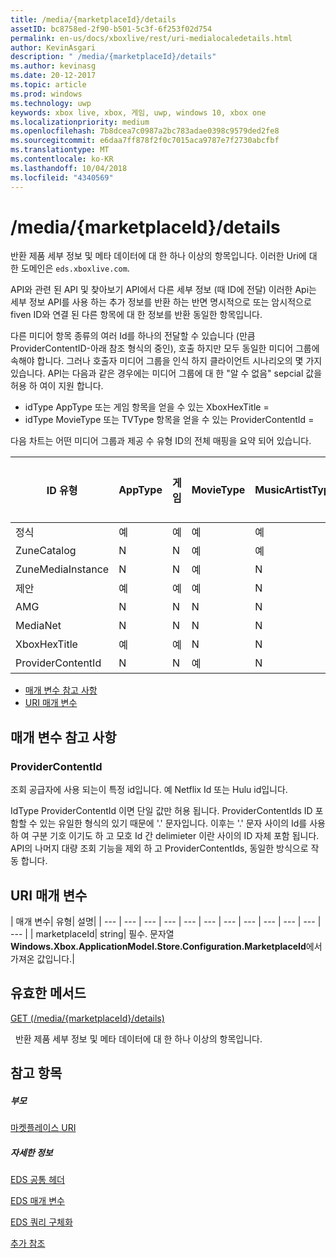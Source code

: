 ```yaml
---
title: /media/{marketplaceId}/details
assetID: bc8758ed-2f90-b501-5c3f-6f253f02d754
permalink: en-us/docs/xboxlive/rest/uri-medialocaledetails.html
author: KevinAsgari
description: " /media/{marketplaceId}/details"
ms.author: kevinasg
ms.date: 20-12-2017
ms.topic: article
ms.prod: windows
ms.technology: uwp
keywords: xbox live, xbox, 게임, uwp, windows 10, xbox one
ms.localizationpriority: medium
ms.openlocfilehash: 7b8dcea7c0987a2bc783adae0398c9579ded2fe8
ms.sourcegitcommit: e6daa7ff878f2f0c7015aca9787e7f2730abcfbf
ms.translationtype: MT
ms.contentlocale: ko-KR
ms.lasthandoff: 10/04/2018
ms.locfileid: "4340569"
---
```

# <a name="mediamarketplaceiddetails"></a>/media/{marketplaceId}/details
반환 제품 세부 정보 및 메타 데이터에 대 한 하나 이상의 항목입니다. 이러한 Uri에 대 한 도메인은 `eds.xboxlive.com`.
 
API와 관련 된 API 및 찾아보기 API에서 다른 세부 정보 (때 ID에 전달) 이러한 Api는 세부 정보 API를 사용 하는 추가 정보를 반환 하는 반면 명시적으로 또는 암시적으로 fiven ID와 연결 된 다른 항목에 대 한 정보를 반환 동일한 항목입니다.
 
다른 미디어 항목 종류의 여러 Id를 하나의 전달할 수 있습니다 (만큼 ProviderContentID-아래 참조 형식의 중인), 호출 하지만 모두 동일한 미디어 그룹에 속해야 합니다. 그러나 호출자 미디어 그룹을 인식 하지 클라이언트 시나리오의 몇 가지 있습니다. API는 다음과 같은 경우에는 미디어 그룹에 대 한 "알 수 없음" sepcial 값을 허용 하 여이 지원 합니다.
 
   * idType AppType 또는 게임 항목을 얻을 수 있는 XboxHexTitle =
   * idType MovieType 또는 TVType 항목을 얻을 수 있는 ProviderContentId =
  
다음 차트는 어떤 미디어 그룹과 제공 수 유형 ID의 전체 매핑을 요약 되어 있습니다.
 
| ID 유형| AppType| 게임| MovieType| MusicArtistType| MusicType| TVType| WebVideoType| 알 수 없음| 
| --- | --- | --- | --- | --- | --- | --- | --- | --- | 
| 정식| 예| 예| 예| 예| 예| 예| 예| N| 
| ZuneCatalog| N| N| 예| 예| 예| 예| N| N| 
| ZuneMediaInstance| N| N| 예| N| 예| 예| N| N| 
| 제안| 예| 예| 예| N| 예| 예| N| N| 
| AMG| N| N| N| N| 예| N| N| N| 
| MediaNet| N| N| N| N| 예| N| N| N| 
| XboxHexTitle| 예| 예| N| N| N| N| N| 예| 
| ProviderContentId| N| N| 예| N| N| 예| N| 예| 
 
  * [매개 변수 참고 사항](#ID4EEH)
  * [URI 매개 변수](#ID4EUH)
 
<a id="ID4EEH"></a>

 
## <a name="parameter-notes"></a>매개 변수 참고 사항
 
<a id="ID4EIH"></a>

 
### <a name="providercontentid"></a>ProviderContentId
 
조회 공급자에 사용 되는이 특정 id입니다. 예 Netflix Id 또는 Hulu id입니다.
 
IdType ProviderContentId 이면 단일 값만 허용 됩니다. ProviderContentIds ID 포함할 수 있는 유일한 형식의 있기 때문에 '.' 문자입니다. 이후는 '.' 문자 사이의 Id를 사용 하 여 구분 기호 이기도 하 고 모호 Id 간 delimieter 이란 사이의 ID 자체 포함 됩니다. API의 나머지 대량 조회 기능을 제외 하 고 ProviderContentIds, 동일한 방식으로 작동 합니다.
   
<a id="ID4EUH"></a>

 
## <a name="uri-parameters"></a>URI 매개 변수
 
| 매개 변수| 유형| 설명| 
| --- | --- | --- | --- | --- | --- | --- | --- | --- | --- | --- | --- | 
| marketplaceId| string| 필수. 문자열 <b>Windows.Xbox.ApplicationModel.Store.Configuration.MarketplaceId</b>에서 가져온 값입니다.| 
  
<a id="ID4EWAAC"></a>

 
## <a name="valid-methods"></a>유효한 메서드

[GET (/media/{marketplaceId}/details)](uri-medialocaledetailsget.md)

&nbsp;&nbsp;반환 제품 세부 정보 및 메타 데이터에 대 한 하나 이상의 항목입니다. 
 
<a id="ID4EABAC"></a>

 
## <a name="see-also"></a>참고 항목
 
<a id="ID4ECBAC"></a>

 
##### <a name="parent"></a>부모 

[마켓플레이스 URI](atoc-reference-marketplace.md)

  
<a id="ID4EMBAC"></a>

 
##### <a name="further-information"></a>자세한 정보 

[EDS 공통 헤더](../../additional/edscommonheaders.md)

 [EDS 매개 변수](../../additional/edsparameters.md)

 [EDS 쿼리 구체화](../../additional/edsqueryrefiners.md)

 [추가 참조](../../additional/atoc-xboxlivews-reference-additional.md)

   